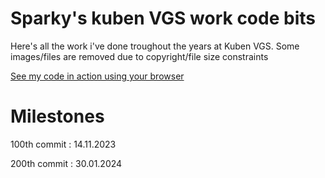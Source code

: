 # Sparky's kuben VGS work code bits
Here's all the work i've done troughout the years at Kuben VGS. 
Some images/files are removed due to copyright/file size constraints

[See my code in action using your browser](https://protosparky.github.io/Sparky-KUB-IT-Work/index.html)


# Milestones 

100th commit : 14.11.2023

200th commit : 30.01.2024

